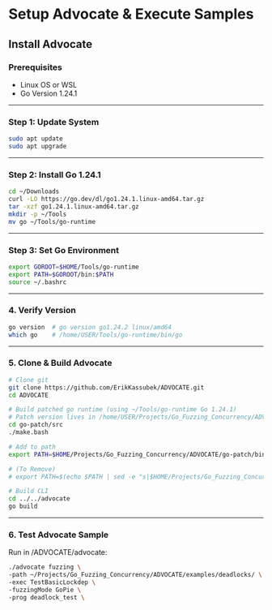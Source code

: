 
# Setup Advocate & Execute Samples

## Install Advocate

### Prerequisites
- Linux OS or WSL
- Go Version 1.24.1

--- 

### Step 1: Update System

```bash
sudo apt update
sudo apt upgrade
```

---

### Step 2: Install Go 1.24.1
```bash
cd ~/Downloads 
curl -LO https://go.dev/dl/go1.24.1.linux-amd64.tar.gz
tar -xzf go1.24.1.linux-amd64.tar.gz
mkdir -p ~/Tools
mv go ~/Tools/go-runtime
```

---

### Step 3: Set Go Environment
```bash
export GOROOT=$HOME/Tools/go-runtime
export PATH=$GOROOT/bin:$PATH
source ~/.bashrc 
```

---

### 4. Verify Version
```bash
go version  # go version go1.24.2 linux/amd64
which go    # /home/USER/Tools/go-runtime/bin/go
```

---

### 5. Clone & Build Advocate
```bash
# Clone git
git clone https://github.com/ErikKassubek/ADVOCATE.git
cd ADVOCATE

# Build patched go runtime (using ~/Tools/go-runtime Go 1.24.1)
# Patch version lives in /home/USER/Projects/Go_Fuzzing_Concurrency/ADVOCATE/go-patch/bin/go
cd go-patch/src
./make.bash

# Add to path
export PATH=$HOME/Projects/Go_Fuzzing_Concurrency/ADVOCATE/go-patch/bin:$PATH

# (To Remove)
# export PATH=$(echo $PATH | sed -e "s|$HOME/Projects/Go_Fuzzing_Concurrency/ADVOCATE/go-patch/bin:||") 

# Build CLI
cd ../../advocate
go build
```

---


### 6. Test Advocate Sample
Run in /ADVOCATE/advocate:
```bash
./advocate fuzzing \
-path ~/Projects/Go_Fuzzing_Concurrency/ADVOCATE/examples/deadlocks/ \
-exec TestBasicLockdep \
-fuzzingMode GoPie \
-prog deadlock_test \
```